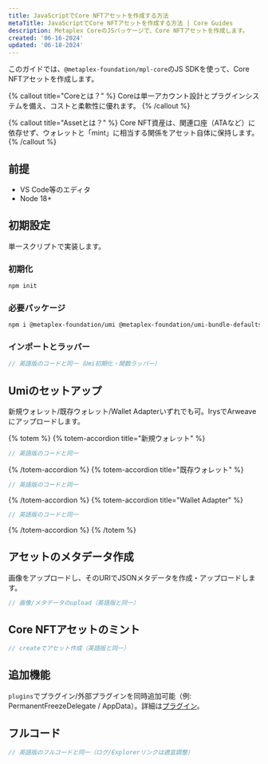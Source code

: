 ```yaml
---
title: JavaScriptでCore NFTアセットを作成する方法
metaTitle: JavaScriptでCore NFTアセットを作成する方法 | Core Guides
description: Metaplex CoreのJSパッケージで、Core NFTアセットを作成します。
created: '06-16-2024'
updated: '06-18-2024'
---
```


このガイドでは、`@metaplex-foundation/mpl-core`のJS SDKを使って、Core NFTアセットを作成します。

{% callout title="Coreとは？" %}
Coreは単一アカウント設計とプラグインシステムを備え、コストと柔軟性に優れます。
{% /callout %}

{% callout title="Assetとは？" %}
Core NFT資産は、関連口座（ATAなど）に依存せず、ウォレットと「mint」に相当する関係をアセット自体に保持します。
{% /callout %}

## 前提
- VS Code等のエディタ
- Node 18+

## 初期設定
単一スクリプトで実装します。

### 初期化
```bash
npm init
```

### 必要パッケージ
```bash
npm i @metaplex-foundation/umi @metaplex-foundation/umi-bundle-defaults @metaplex-foundation/mpl-core @metaplex-foundation/umi-uploader-irys
```

### インポートとラッパー
```ts
// 英語版のコードと同一（Umi初期化・関数ラッパー）
```

## Umiのセットアップ
新規ウォレット/既存ウォレット/Wallet Adapterいずれでも可。IrysでArweaveにアップロードします。

{% totem %}
{% totem-accordion title="新規ウォレット" %}
```ts
// 英語版のコードと同一
```
{% /totem-accordion %}
{% totem-accordion title="既存ウォレット" %}
```ts
// 英語版のコードと同一
```
{% /totem-accordion %}
{% totem-accordion title="Wallet Adapter" %}
```ts
// 英語版のコードと同一
```
{% /totem-accordion %}
{% /totem %}

## アセットのメタデータ作成
画像をアップロードし、そのURIでJSONメタデータを作成・アップロードします。

```ts
// 画像/メタデータのupload（英語版と同一）
```

## Core NFTアセットのミント
```ts
// createでアセット作成（英語版と同一）
```

## 追加機能
`plugins`でプラグイン/外部プラグインを同時追加可能（例: PermanentFreezeDelegate / AppData）。詳細は[プラグイン](/core/plugins)。

## フルコード
```ts
// 英語版のフルコードと同一（ログ/Explorerリンクは適宜調整）
```

